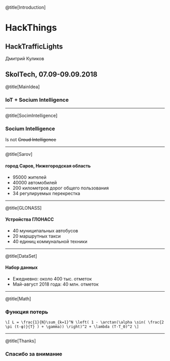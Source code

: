 @title[Introduction]
# HackThings
## HackTrafficLights

Дмитрий Куликов

SkolTech, 07.09-09.09.2018
---
@title[MainIdea]

### IoT + Socium Intelligence

---
@title[SocimIntelligence]
### Socium Intelligence

Is not ~~Croud Intelligence~~

---
@title[Sarov]
#### город Саров, Нижегородская область
- 95000 жителей
- 40000 автомобилей
- 200 километров дорог общего пользования
- 34 регулируемых перекрестка

---
@title[GLONASS]
#### Устройства ГЛОНАСС
- 40 муниципальных автобусов
- 20 маршрутных такси
- 40 единиц коммунальной техники

---
@title[DataSet]
#### Набор данных
- Ежедневно: около 400 тыс. отметок
- Май-август 2018 года: 40 млн. отметок

---
@title[Math]

### Функция потерь
`\[
L = \frac{1}{N}\sum_{k=1}^N \left( 1 - \arctan(\alpha \sin( \frac{2 \pi (t-φ)}{T} ) + \gamma)) \right)^2 + \lambda (T-T_0)^2
\]`

---
@title[Thanks]
### Спасибо за внимание
